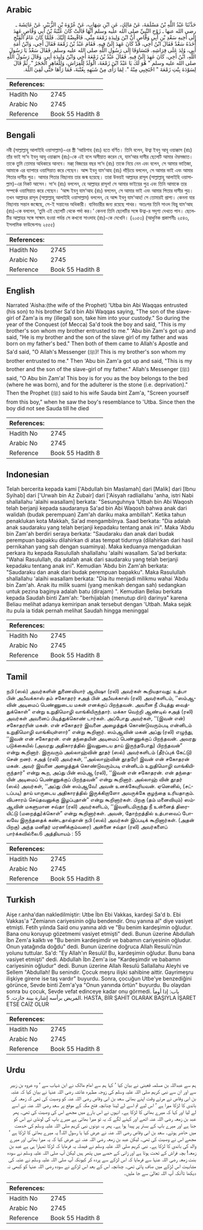 ## Arabic


<div dir="rtl" lang="ar" style={{fontSize:'larger',backgroundColor:'#f8f9fa',padding:20}}>
حَدَّثَنَا عَبْدُ اللَّهِ بْنُ مَسْلَمَةَ، عَنْ مَالِكٍ، عَنِ ابْنِ شِهَابٍ، عَنْ عُرْوَةَ بْنِ الزُّبَيْرِ، عَنْ عَائِشَةَ ـ رضى الله عنها ـ زَوْجِ النَّبِيِّ صلى الله عليه وسلم أَنَّهَا قَالَتْ كَانَ عُتْبَةُ بْنُ أَبِي وَقَّاصٍ عَهِدَ إِلَى أَخِيهِ سَعْدِ بْنِ أَبِي وَقَّاصٍ أَنَّ ابْنَ وَلِيدَةِ زَمْعَةَ مِنِّي، فَاقْبِضْهُ إِلَيْكَ‏.‏ فَلَمَّا كَانَ عَامُ الْفَتْحِ أَخَذَهُ سَعْدٌ فَقَالَ ابْنُ أَخِي، قَدْ كَانَ عَهِدَ إِلَىَّ فِيهِ‏.‏ فَقَامَ عَبْدُ بْنُ زَمْعَةَ فَقَالَ أَخِي، وَابْنُ أَمَةِ أَبِي، وُلِدَ عَلَى فِرَاشِهِ‏.‏ فَتَسَاوَقَا إِلَى رَسُولِ اللَّهِ صلى الله عليه وسلم‏.‏ فَقَالَ سَعْدٌ يَا رَسُولَ اللَّهِ، ابْنُ أَخِي، كَانَ عَهِدَ إِلَىَّ فِيهِ‏.‏ فَقَالَ عَبْدُ بْنُ زَمْعَةَ أَخِي وَابْنُ وَلِيدَةِ أَبِي‏.‏ وَقَالَ رَسُولُ اللَّهِ صلى الله عليه وسلم ‏"‏ هُوَ لَكَ يَا عَبْدُ ابْنَ زَمْعَةَ، الْوَلَدُ لِلْفِرَاشِ، وَلِلْعَاهِرِ الْحَجَرُ ‏"‏‏.‏ ثُمَّ قَالَ لِسَوْدَةَ بِنْتِ زَمْعَةَ ‏"‏ احْتَجِبِي مِنْهُ ‏"‏‏.‏ لِمَا رَأَى مِنْ شَبَهِهِ بِعُتْبَةَ، فَمَا رَآهَا حَتَّى لَقِيَ اللَّهَ‏.‏
</div>
<div style={{backgroundColor:'#f8f9fa',padding:20, marginBottom: 10}}><table> <thead> <tr> <th>References:</th> <th></th> </tr> </thead> <tbody><tr><td>Hadith No</td><td>2745</td></tr><tr><td>Arabic No</td><td>2745</td></tr><tr><td>Reference</td><td>Book 55 Hadith 8</td></tr></tbody></table></div>

## Bengali


<div dir="ltr" lang="bn" style={{fontSize:'larger',backgroundColor:'#f8f9fa',padding:20}}>
নবী (সাল্লাল্লাহু আলাইহি ওয়াসাল্লাম)-এর স্ত্রী ‘আয়িশাহ (রাঃ) হতে বর্ণিত। তিনি বলেন, উত্বা ইবনু আবূ ওয়াক্কাস (রাঃ) তাঁর ভাই সা‘দ ইবনু আবূ ওয়াক্কাস (রাঃ)-কে এই বলে অসীয়াত করেন যে, যাম‘আর দাসীর ছেলেটি আমার ঔরসজাত। তাকে তুমি তোমার অধিকারে আনবে। মক্কা্ বিজয়ের বছর সা‘দ (রাঃ) তাকে নিয়ে নেন এবং বলেন, সে আমার ভাতিজা, আমাকে এর ব্যাপারে ওয়াসিয়াত করে গেছেন। আব্দ ইবনু যাম‘আহ (রাঃ) দাঁড়িয়ে বললেন, সে আমার ভাই এবং আমার পিতার দাসীর পুত্র। আমার পিতার বিছানায় তার জন্ম হয়েছে। তারা উভয়ই আল্লাহর রাসূল (সাল্লাল্লাহু আলাইহি ওয়াসাল্লাম)-এর নিকট আসেন। সা‘দ (রাঃ) বললেন, হে আল্লাহর রাসূল! সে আমার ভাইয়ের পুত্র এবং তিনি আমাকে তার সম্পর্কে ওয়াসিয়াত করে গেছেন। ‘আব্দ ইবনু যাম‘আহ (রাঃ) বললেন, সে আমার ভাই এবং আমার পিতার দাসীর পুত্র। তখন আল্লাহর রাসূল (সাল্লাল্লাহু আলাইহি ওয়াসাল্লাম) বললেন, হে আব্দ ইবনু যাম‘আহ! সে তোমারই প্রাপ্য। কেননা যার বিছানায় সন্তান জন্মেছে, সে-ই সন্তানের অধিকারী। ব্যভিচারীর জন্য রয়েছে পাথর। অতঃপর তিনি সাওদ বিন্তু যাম‘আহ (রাঃ)-কে বললেন, ‘তুমি এই ছেলেটি থেকে পর্দা কর।’ কেননা তিনি ছেলেটির সঙ্গে উত্বা-র সদৃশ্য দেখতে পান। ছেলেটির আল্লাহর সঙ্গে সাক্ষাৎ হওয়া পর্যন্ত সে কখনো সাওদাহ (রাঃ)-কে দেখেনি। (২০৫৩) (আধুনিক প্রকাশনীঃ ২৫৪৩, ইসলামিক ফাউন্ডেশনঃ ২৫৫৫)
</div>
<div style={{backgroundColor:'#f8f9fa',padding:20, marginBottom: 10}}><table> <thead> <tr> <th>References:</th> <th></th> </tr> </thead> <tbody><tr><td>Hadith No</td><td>2745</td></tr><tr><td>Arabic No</td><td>2745</td></tr><tr><td>Reference</td><td>Book 55 Hadith 8</td></tr></tbody></table></div>

## English


<div dir="ltr" lang="en" style={{fontSize:'larger',backgroundColor:'#f8f9fa',padding:20}}>
Narrated 'Aisha:(the wife of the Prophet) 'Utba bin Abi Waqqas entrusted (his son) to his brother Sa'd bin Abi Waqqas saying, "The son of the slave-girl of Zam'a is my (illegal) son, take him into your custody." So during the year of the Conquest (of Mecca) Sa'd took the boy and said, "This is my brother's son whom my brother entrusted to me." 'Abu bin Zam's got up and said, "He is my brother and the son of the slave girl of my father and was born on my father's bed." Then both of them came to Allah's Apostle and Sa'd said, "O Allah's Messenger (ﷺ)! This is my brother's son whom my brother entrusted to me." Then 'Abu bin Zam'a got up and said, "This is my brother and the son of the slave-girl of my father." Allah's Messenger (ﷺ) said, "O Abu bin Zam'a! This boy is for you as the boy belongs to the bed (where he was born), and for the adulterer is the stone (i.e. deprivation)." Then the Prophet (ﷺ) said to his wife Sauda bint Zam'a, "Screen yourself from this boy," when he saw the boy's resemblance to 'Utba. Since then the boy did not see Sauda till he died
</div>
<div style={{backgroundColor:'#f8f9fa',padding:20, marginBottom: 10}}><table> <thead> <tr> <th>References:</th> <th></th> </tr> </thead> <tbody><tr><td>Hadith No</td><td>2745</td></tr><tr><td>Arabic No</td><td>2745</td></tr><tr><td>Reference</td><td>Book 55 Hadith 8</td></tr></tbody></table></div>

## Indonesian


<div dir="ltr" lang="id" style={{fontSize:'larger',backgroundColor:'#f8f9fa',padding:20}}>
Telah bercerita kepada kami ['Abdullah bin Maslamah] dari [Malik] dari [Ibnu Syihab] dari ['Urwah bin Az Zubair] dari ['Aisyah radliallahu 'anha, istri Nabi shallallahu 'alaihi wasallam] berkata: "Sesunguhnya 'Utbah bin Abi Waqosh telah berjanji kepada saudaranya Sa'ad bin Abi Waqosh bahwa anak dari walidah (budak perempuan) Zam'ah dariku maka ambillah". Ketika tahun penaklukan kota Makkah, Sa'ad mengambilnya. Saad berkata: "Dia adalah anak saudaraku yang telah berjanji kepadaku tentang anak ini". Maka 'Abdu bin Zam'ah berdiri seraya berkata: "Saudaraku dan anak dari budak perempuan bapakku dilahirkan di atas tempat tidurnya (dilahirkan dari hasil pernikahan yang sah dengan suaminya). Maka keduanya mengadukan perkara itu kepada Rasulullah shallallahu 'alaihi wasallam. Sa'ad berkata: "Wahai Rasulullah, dia adalah anak dari saudaraku yang telah berjanji kepadaku tentang anak ini". Kemudian 'Abdu bin Zam'ah berkata: "Saudaraku dan anak dari budak perempuan bapakku". Maka Rasulullah shallallahu 'alaihi wasallam berkata: "Dia itu menjadi milikmu wahai 'Abdu bin Zam'ah. Anak itu milik suami (yang menikah dengan sah) sedangkan untuk pezina baginya adalah batu (dirajam) ". Kemudian Beliau berkata kepada Saudah binti Zam'ah: "berhijablah (menutup diri) darinya" karena Beliau melihat adanya kemiripan anak tersebut dengan 'Utbah. Maka sejak itu pula ia tidak pernah melihat Saudah hingga meninggal
</div>
<div style={{backgroundColor:'#f8f9fa',padding:20, marginBottom: 10}}><table> <thead> <tr> <th>References:</th> <th></th> </tr> </thead> <tbody><tr><td>Hadith No</td><td>2745</td></tr><tr><td>Arabic No</td><td>2745</td></tr><tr><td>Reference</td><td>Book 55 Hadith 8</td></tr></tbody></table></div>

## Tamil


<div dir="ltr" lang="ta" style={{fontSize:'larger',backgroundColor:'#f8f9fa',padding:20}}>
நபி (ஸல்) அவர்களின் துணைவியார் ஆயிஷா (ரலி) அவர்கள் கூறியதாவது: உத்பா பின் அபீவக்காஸ் தம் சகோதரர் சஅத் பின் அபீவக்காஸ் (ரலி) அவர்களிடம், ‘‘ஸம்ஆவின் அடிமைப் பெண்ணுடைய மகன் எனக்குப் பிறந்தவன். அவனை நீ பிடித்து வைத்துக்கொள்” என்று உறுதிமொழி வாங்கியிருந்தார். மக்கா வெற்றி ஆண்டில் சஅத் (ரலி) அவர்கள் அவனைப் பிடித்துக்கொண் டார்கள். அப்போது அவர்கள், ‘‘(இவன் என்) சகோதரரின் மகன். என் சகோதரர் இவனை அழைத்துக் கொண்டுவரும்படி என்னிடம் உறுதிமொழி வாங்கியுள்ளார்” என்று கூறினார். ஸம்ஆவின் மகன் அப்து (ரலி) எழுந்து, ‘‘இவன் என் சகோதரன். என் தந்தையின் அடிமைப் பெண்ணுக்குப் பிறந்தவன். அவரது படுக்கையில் (அவரது அதிகாரத்தில் இவனுடைய தாய் இருந்தபோது) பிறந்தவன்” என்று கூறினார். இருவரும் அல்லாஹ்வின் தூதர் (ஸல்) அவர்களிடம் (தீர்ப்புக் கேட்டு) சென் றனர். சஅத் (ரலி) அவர்கள், ‘‘அல்லாஹ்வின் தூதரே! இவன் என் சகோதரன் மகன். அவர் இவனை அழைத்துக் கொண்டுவரும்படி என்னிடம் உறுதிமொழி வாங்கியிருந்தார்” என்று கூற, அப்து பின் ஸம்ஆ (ரலி), ‘‘இவன் என் சகோதரன். என் தந்தையின் அடிமைப் பெண்ணுக்குப் பிறந்தவன்” என்று கூறினார். அல்லாஹ் வின் தூதர் (ஸல்) அவர்கள், ‘‘அப்து பின் ஸம்ஆவே! அவன் உனக்கேயுரியவன். ஏனெனில், (சட்டப்படி) தாய் யாருடைய அதிகாரத்தில் இருக்கிறாளோ அவருக்கே குழந்தை உரியதாகும். விபசாரம் செய்தவனுக்கு இழப்புதான்” என்று கூறினார்கள். பிறகு (தம் மனைவியும்) ஸம்ஆவின் மகளுமான சவ்தா (ரலி) அவர்களிடம், ‘‘இவனிடமிருந்து நீ உன்னைத் திரையிட்டு (மறைத்து)க்கொள்” என்று கூறினார்கள். அவன், தோற்றத்தில் உத்பாவைப் போலவே இருந்ததைக் கண்டதால்தான் நபி (ஸல்) அவர்கள் இப்படிக் கூறினார்கள். (அதன் பிறகு) அந்த மனிதர் மரணிக்கும்வரை) அன்னை சவ்தா (ரலி) அவர்களைப் பார்க்கவில்லை.6 அத்தியாயம் : 55
</div>
<div style={{backgroundColor:'#f8f9fa',padding:20, marginBottom: 10}}><table> <thead> <tr> <th>References:</th> <th></th> </tr> </thead> <tbody><tr><td>Hadith No</td><td>2745</td></tr><tr><td>Arabic No</td><td>2745</td></tr><tr><td>Reference</td><td>Book 55 Hadith 8</td></tr></tbody></table></div>

## Turkish


<div dir="ltr" lang="tr" style={{fontSize:'larger',backgroundColor:'#f8f9fa',padding:20}}>
Aişe r.anha'dan nakledilmiştir: Utbe İbn Ebi Vakkas, kardeşi Sa'd b. Ebi Vakkas'a "Zemianın cariyesinin oğlu bendendir. Onu yanına al" diye vasiyet etmişti. Fetih yılında Said onu yanına aldı ve "Bu benim kardeşimin oğludur. Bana onu koruyup gözetmemi vasiyet etmişti" dedi. Bunun üzerine Abdullah İbn Zem'a kalktı ve "Bu benim kardeşimdir ve babamın cariyesinin oğludur. Onun yatağında doğdu" dedi. Bunun üzerine doğruca Allah Resulü'nün yolunu tuttular. Sa'd: "Ey Allah'ın Resulü! Bu, kardeşimin oğludur. Bunu bana vasiyet etmişti" dedi. Abdullah İbn Zem'a ise "Kardeşimdir ve babamın cariyesinin oğludur" dedi. Bunun üzerine Allah Resulü Sallallahu Aleyhi ve Sellem "Abdullah! Bu senindir. Çocuk meşru ilişki sahibine aittir. Gayrimeşru ilişkiye girene ise taş vardır" buyurdu. Sonra, çocuğun Utbe'ye benzediğini görünce, Sevde binti Zem'a'ya "Onun yanında örtün" buyurdu. Bu olaydan sonra bu çocuk, Sevde vefat edinceye kadar onu görmedi. باب: إذا أومأ المريض برأسه إشارة بينة جازت. 5. HASTA, BİR ŞAHİT OLARAK BAŞIYLA İŞARET ETSE CAİZ OLUR
</div>
<div style={{backgroundColor:'#f8f9fa',padding:20, marginBottom: 10}}><table> <thead> <tr> <th>References:</th> <th></th> </tr> </thead> <tbody><tr><td>Hadith No</td><td>2745</td></tr><tr><td>Arabic No</td><td>2745</td></tr><tr><td>Reference</td><td>Book 55 Hadith 8</td></tr></tbody></table></div>

## Urdu


<div dir="rtl" lang="ur" style={{fontSize:'larger',backgroundColor:'#f8f9fa',padding:20}}>
ہم سے عبداللہ بن مسلمہ قعبنی نے بیان کیا ‘ کہا ہم سے امام مالک نے ابن شہاب سے ‘ وہ عروہ بن زبیر سے اور ان سے نبی کریم صلی اللہ علیہ وسلم کی زوجہ مطہرہ عائشہ رضی اللہ عنہا نے بیان کیا کہ عتبہ بن ابی وقاص نے مرتے وقت اپنے بھائی سعد بن ابی وقاص رضی اللہ عنہ کو وصیت کی تھی کہ زمعہ کی باندی کا لڑکا میرا ہے ‘ اس لیے تم اسے لے لینا چنانچہ فتح مکہ کے موقع پر سعد رضی اللہ عنہ نے اسے لے لیا اور کہا کہ میرے بھائی کا لڑکا ہے۔ انہوں نے اس بارے میں مجھے اس کی وصیت کی تھی۔ پھر عبد بن زمعہ رضی اللہ عنہ اٹھے اور کہنے لگے کہ یہ تو میرا بھائی ہے میرے باپ کی لونڈی نے اس کو جنا ہے اور میرے باپ کے بستر پر پیدا ہوا ہے۔ پھر یہ دونوں نبی کریم صلی اللہ علیہ وسلم کی خدمت میں حاضر ہوئے۔ سعد بن ابی وقاص رضی اللہ عنہ نے عرض کیا یا رسول اللہ! یہ میرے بھائی کا لڑکا ہے ‘ مجھے اس نے وصیت کی تھی۔ لیکن عبد بن زمعہ رضی اللہ عنہ نے عرض کیا کہ یہ میرا بھائی اور میرے والد کی باندی کا لڑکا ہے۔ نبی کریم صلی اللہ علیہ وسلم نے فیصلہ یہ فرمایا کہ لڑکا تمہارا ہی ہے عبد بن زمعہ! بچہ فراش کے تحت ہوتا ہے اور زانی کے حصے میں پتھر ہیں لیکن آپ صلی اللہ علیہ وسلم نے سودہ بنت زمعہ رضی اللہ عنہا سے فرمایا کہ اس لڑکے سے پردہ کر کیونکہ آپ صلی اللہ علیہ وسلم نے عتبہ کی مشابہت اس لڑکے میں صاف پائی تھی۔ چنانچہ اس کے بعد اس لڑکے نے سودہ رضی اللہ عنہا کو کبھی نہ دیکھا تاآنکہ آپ اللہ تعالیٰ سے جا ملیں۔
</div>
<div style={{backgroundColor:'#f8f9fa',padding:20, marginBottom: 10}}><table> <thead> <tr> <th>References:</th> <th></th> </tr> </thead> <tbody><tr><td>Hadith No</td><td>2745</td></tr><tr><td>Arabic No</td><td>2745</td></tr><tr><td>Reference</td><td>Book 55 Hadith 8</td></tr></tbody></table></div>